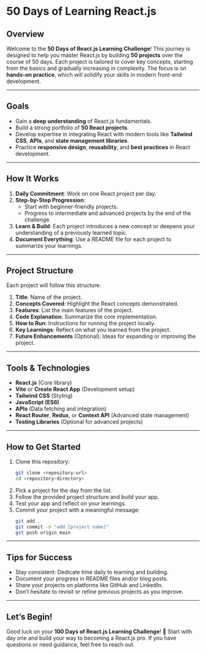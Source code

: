 # 50 Days of Learning React.js

## Overview
Welcome to the **50 Days of React.js Learning Challenge**! This journey is designed to help you master React.js by building **50 projects** over the course of 50 days. Each project is tailored to cover key concepts, starting from the basics and gradually increasing in complexity. The focus is on **hands-on practice**, which will solidify your skills in modern front-end development.

---

## Goals
- Gain a **deep understanding** of React.js fundamentals.
- Build a strong portfolio of **50 React projects**.
- Develop expertise in integrating React with modern tools like **Tailwind CSS**, **APIs**, and **state management libraries**.
- Practice **responsive design**, **reusability**, and **best practices** in React development.

---

## How It Works
1. **Daily Commitment**: Work on one React project per day.
2. **Step-by-Step Progression**:
   - Start with beginner-friendly projects.
   - Progress to intermediate and advanced projects by the end of the challenge.
3. **Learn & Build**: Each project introduces a new concept or deepens your understanding of a previously learned topic.
4. **Document Everything**: Use a README file for each project to summarize your learnings.

---

## Project Structure
Each project will follow this structure:

1. **Title**: Name of the project.
2. **Concepts Covered**: Highlight the React concepts demonstrated.
3. **Features**: List the main features of the project.
4. **Code Explanation**: Summarize the core implementation.
5. **How to Run**: Instructions for running the project locally.
6. **Key Learnings**: Reflect on what you learned from the project.
7. **Future Enhancements** (Optional): Ideas for expanding or improving the project.

---

## Tools & Technologies
- **React.js** (Core library)
- **Vite** or **Create React App** (Development setup)
- **Tailwind CSS** (Styling)
- **JavaScript (ES6)**
- **APIs** (Data fetching and integration)
- **React Router**, **Redux**, or **Context API** (Advanced state management)
- **Testing Libraries** (Optional for advanced projects)

---

## How to Get Started
1. Clone this repository:
   ```bash
   git clone <repository-url>
   cd <repository-directory>
   ```
2. Pick a project for the day from the list.
3. Follow the provided project structure and build your app.
4. Test your app and reflect on your learnings.
5. Commit your project with a meaningful message:
   ```bash
   git add .
   git commit -m "add [project name]"
   git push origin main
   ```

---

## Tips for Success
- Stay consistent: Dedicate time daily to learning and building.
- Document your progress in README files and/or blog posts.
- Share your projects on platforms like GitHub and LinkedIn.
- Don’t hesitate to revisit or refine previous projects as you improve.

---

## Let’s Begin!
Good luck on your **100 Days of React.js Learning Challenge**! 🚀 Start with day one and build your way to becoming a React.js pro. If you have questions or need guidance, feel free to reach out.
